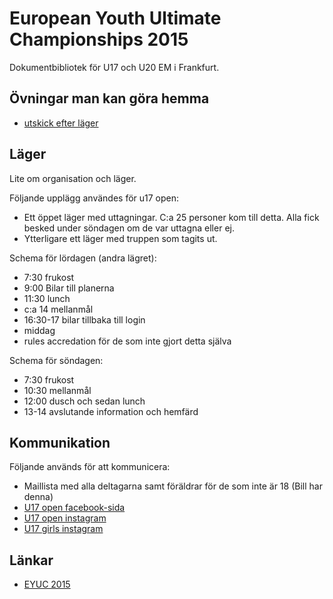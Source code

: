 European Youth Ultimate Championships 2015
==========================================

Dokumentbibliotek för U17 och U20 EM i Frankfurt.


Övningar man kan göra hemma
--------------------------

* [utskick efter läger](utskick.md)


Läger
----

Lite om organisation och läger.

Följande upplägg användes för u17 open:

 * Ett öppet läger med uttagningar. C:a 25 personer kom till detta. Alla fick besked
   under söndagen om de var uttagna eller ej.
 * Ytterligare ett läger med truppen som tagits ut.

Schema för lördagen (andra lägret):

 * 7:30 frukost
 * 9:00 Bilar till planerna
 * 11:30 lunch
 * c:a 14 mellanmål
 * 16:30-17 bilar tillbaka till login
 * middag
 * rules accredation för de som inte gjort detta själva

Schema för söndagen:

 * 7:30 frukost
 * 10:30 mellanmål
 * 12:00 dusch och sedan lunch
 * 13-14 avslutande information och hemfärd


Kommunikation
------------

Följande används för att kommunicera:

 * Maillista med alla deltagarna samt föräldrar för de som inte är 18 (Bill har denna)
 * [U17 open facebook-sida](https://www.facebook.com/groups/754935854627283/?fref=ts)
 * [U17 open instagram](https://instagram.com/u17opensweden/)
 * [U17 girls instagram](https://instagram.com/u17girlssweden/)


Länkar
-----

 * [EYUC 2015](http://eyuc2015.ultimatecentral.com)
